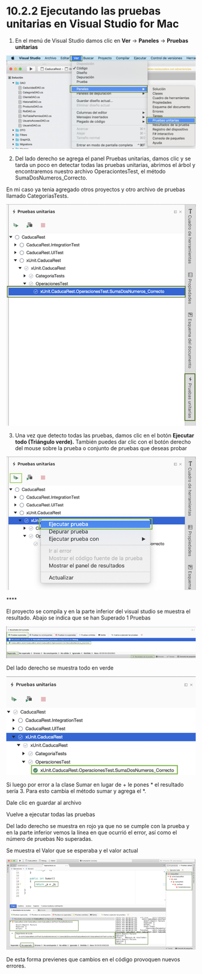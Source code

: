 # 10.2.2 Ejecutando las pruebas unitarias en Visual Studio for Mac

1. En el menú de Visual Studio damos clic en **Ver** -&gt; **Paneles** -&gt; **Pruebas unitarias**

![](../../.gitbook/assets/image%20%28200%29.png)

2. Del lado derecho se agrega el panel Pruebas unitarias, damos clic y se tarda un poco en detectar todas las pruebas unitarias, abrimos el árbol y encontraremos nuestro archivo OperaciontesTest, el método SumaDosNumeros\_Correcto. 

En mi caso ya tenia agregado otros proyectos y otro archivo de pruebas llamado CategoriasTests.

![](../../.gitbook/assets/image%20%28505%29.png)

3. Una vez que detecto todas las pruebas, damos clic en el botón **Ejecutar todo \(Triángulo verde\).** También puedes dar clic con el botón derecho del mouse sobre la prueba o conjunto de pruebas que deseas probar

![](../../.gitbook/assets/image%20%28502%29.png)

\*\*\*\*

El proyecto se compila y en la parte inferior del visual studio se muestra el resultado. Abajo se indica que se han Superado 1 Pruebas

![](../../.gitbook/assets/image%20%28503%29.png)

Del lado derecho se muestra todo en verde

![](../../.gitbook/assets/image%20%28507%29.png)

Si luego por error a la clase Sumar en lugar de + le pones \* el resultado sería 3. Para esto cambia el método sumar y agrega el \*.

Dale clic en guardar al archivo

Vuelve a ejecutar todas las pruebas

Del lado derecho se muestra en rojo ya que no se cumple con la prueba y en la parte inferior vemos la línea en que ocurrió el error, así como el número de pruebas No superadas.

Se muestra el Valor que se esperaba y el valor actual

![](../../.gitbook/assets/image%20%28337%29.png)

De esta forma previenes que cambios en el código provoquen nuevos errores.



